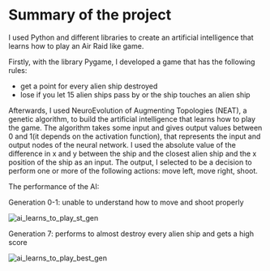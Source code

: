 # Summary of the project
 
 I used Python and different libraries to create an artificial intelligence that learns how to play an Air Raid like game.


 Firstly, with the library Pygame, I developed a game that has the following rules:
 - get a point for every alien ship destroyed 
 - lose if you let 15 alien ships pass by or the ship touches an alien ship


 Afterwards, I used NeuroEvolution of Augmenting Topologies (NEAT), a genetic algorithm, to build the artificial intelligence that learns how to play the game. The algorithm takes some input and gives output values between 0 and 1(it depends on the activation function), that represents the input and output nodes of the neural network. I used the absolute value of the difference in x and y between the ship and the closest alien ship and the x position of the ship as an input. The output, I selected to be a decision to perform one or more of the following actions: move left, move right, shoot.


 The performance of the AI:

 Generation 0-1: unable to understand how to move and shoot properly
 
![ai_learns_to_play_st_gen](https://user-images.githubusercontent.com/75032781/200827147-af6f494c-70b1-4f06-bd9f-9d1fba8a8d3e.gif)


Generation 7: performs to almost destroy every alien ship and gets a high score

![ai_learns_to_play_best_gen](https://user-images.githubusercontent.com/75032781/200835477-b24249ff-2460-4b7c-a13c-f413e0f29171.gif)
